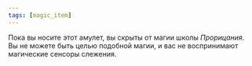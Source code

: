 ```yaml
---
tags: [magic_item]
---
```


Пока вы носите этот амулет, вы скрыты от магии школы _Прорицания_. Вы не можете быть целью подобной магии, и вас не воспринимают магические сенсоры слежения.
